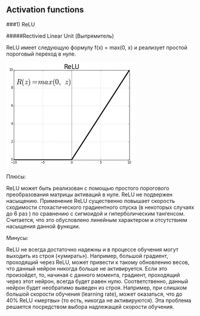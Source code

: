 ## Activation functions


###1) ReLU

#####Rectivied Linear Unit (Выпрямитель)


ReLU имеет следующую формулу f(x) = max(0, x) 
и реализует простой пороговый переход в нуле.

![ReLU](imgs/ReLU.png)

Плюсы:

ReLU может быть реализован с 
помощью простого порогового преобразования 
матрицы активаций в нуле.
ReLU не подвержен насыщению.
Применение ReLU существенно повышает скорость 
сходимости стохастического градиентного спуска 
(в некоторых случаях до 6 раз ) 
по сравнению с сигмоидой и гиперболическим тангенсом. 
Считается, что это обусловлено линейным характером 
и отсутствием насыщения данной функции.

Минусы:

ReLU не всегда достаточно надежны 
и в процессе обучения могут выходить 
из строя («умирать»). 
Например, большой градиент, проходящий через ReLU, 
может привести к такому обновлению весов, 
что данный нейрон никогда больше не активируется. 
Если это произойдет, то, начиная с данного момента,
градиент, проходящий через этот нейрон, 
всегда будет равен нулю. Соответственно, 
данный нейрон будет необратимо выведен из строя. 
Например, при слишком большой скорости обучения 
(learning rate), может оказаться, что до 40% ReLU 
«мертвы» (то есть, никогда не активируются). 
Эта проблема решается посредством выбора надлежащей
скорости обучения.